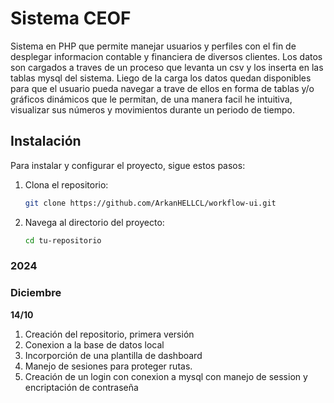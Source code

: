 # Sistema CEOF

Sistema en PHP que permite manejar usuarios y perfiles con el fin de desplegar informacion contable y financiera de diversos clientes. Los datos son cargados a traves de un proceso que levanta un csv y los inserta en las tablas mysql del sistema. Liego de la carga los datos quedan disponibles para que el usuario pueda navegar a trave de ellos en forma de tablas y/o gráficos dinámicos que le permitan, de una manera facil he intuitiva, visualizar sus números y movimientos durante un periodo de tiempo.

## Instalación

Para instalar y configurar el proyecto, sigue estos pasos:

1. Clona el repositorio:
    ```sh
    git clone https://github.com/ArkanHELLCL/workflow-ui.git
    ```
2. Navega al directorio del proyecto:
    ```sh
    cd tu-repositorio
    ```

### 2024
### **Diciembre**
**14/10**

1. Creación del repositorio, primera versión
2. Conexion a la base de datos local
3. Incorporción de una plantilla de dashboard
4. Manejo de sesiones para proteger rutas.
5. Creación de un login con conexion a mysql con manejo de session y encriptación de contraseña


